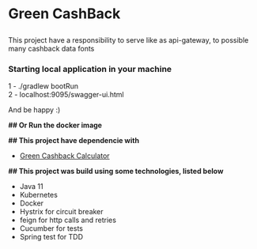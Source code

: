 # <p> Green CashBack</p>

This project have a responsibility to serve like as api-gateway, to possible many cashback data fonts

### Starting local application in your machine

1 -   ./gradlew bootRun
<br />
2 - localhost:9095/swagger-ui.html

And be happy :)
<br />

**## Or Run the docker image**
<br />

**## This project have dependencie with**
* [Green Cashback Calculator](https://github.com/GabrielFelix10/Green-Cashback-Calculator)

**## This project was build using some technologies, listed below**

* Java 11
* Kubernetes 
* Docker
* Hystrix for circuit breaker
* feign for http calls and retries
* Cucumber for tests
* Spring test for TDD



